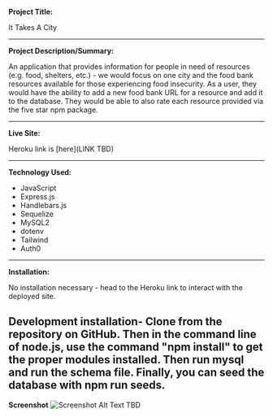 **Project Title:**

It Takes A City

---

**Project Description/Summary:**

An application that provides information for people in need of resources (e.g. food, shelters, etc.) - we would focus on one city and the food bank resources available for those experiencing food insecurity. As a user, they would have the ability to add a new food bank URL for a resource and add it to the database. They would be able to also rate each resource provided via the five star npm package.

---

**Live Site:**

Heroku link is [here](LINK TBD)

---

**Technology Used:**

- JavaScript
- Express.js
- Handlebars.js
- Sequelize
- MySQL2
- dotenv
- Tailwind
- Auth0



---

**Installation:**

No installation necessary - head to the Heroku link to interact with the deployed site.

Development installation- Clone from the repository on GitHub. Then in the command line of node.js, use the command "npm install" to get the proper modules installed. Then run mysql and run the schema file. Finally, you can seed the database with npm run seeds. 
---

**Screenshot**
![Screenshot Alt Text TBD ]()
